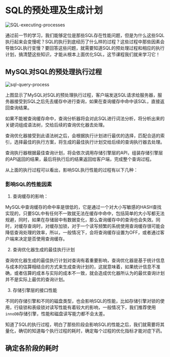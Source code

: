 # SQL的预处理及生成计划

![SQL-executing-processes](https://tva1.sinaimg.cn/large/008i3skNgy1gst25v09f0j30xc0hgdjv.jpg)

通过前一节的学习，我们能够定位是那些SQL存在性能问题，但是为什么这些SQL执行起来会变慢呢？SQL的执行到底经历了什么样的过程？这些过程中那些因素会导致SQL执行变慢？要回答这些问题，就需要知道SQL的预处理过程和相应的执行计划，搞清楚这些知识，才能从根本上面优化SQL，这节课程我们就来学习它！

## MySQL对SQL的预处理执行过程

![sql-query-process](https://tva1.sinaimg.cn/large/008i3skNly1gstkjgl3gyj31400u0428.jpg)

上图显示了MySQL对SQL的预处理执行过程，客户端发送SQL请求给服务器，服务器接受到SQL之后先去缓存中进行查询，如果在查询缓存中命中该SQL，直接返回查询结果。

如果不能被查询缓存命中，查询分析器将会对此SQL进行词法分析，将分析出来的关键词组成语法树，交给后续的查询优化器去处理。

查询优化器接受到此语法树之后，会根据执行计划进行最优的选择，匹配合适的索引，选择最佳的执行方案，将生成的最佳执行计划交给后续的查询执行器去处理。

查询执行器根据最佳查询计划，将会依次调用存储引擎层的API，组装存储引擎层的API返回的结果，最后将执行后的结果返回给客户端，完成整个查询过程。

从上面的执行过程可以看出，影响SQL执行性能的过程有以下几种：

### 影响SQL的性能因素

1. 查询缓存的影响：

MySQL中查询缓存的命中率是很低的，它是通过一个对大小写敏感的HASH查找实现的，只要SQL中有任何不一致就无法在缓存中命中，包括简单的大小写都无法规避，同时，如果在存储层中有数据变化，那么查询缓存中的查询也会失效。同时，对缓存查询时，对缓存加锁，对于一个读写频繁的系统使用查询缓存很可能会降低查询处理的效率，所以，一般情况下，会将查询缓存设置为OFF，或者通过客户端来决定是否使用查询缓存。

2. 查询优化器生成的最佳执行计划

查询优化器生成的最佳执行计划对查询有着重要影响，查询优化器是基于统计信息与成本的估算相结合的方式来生成查询计划的，这就意味着，如果统计信息不准确，或者估算的成本与实际的成本不一致，就会造成优化器所认为的最优查询计划并不是实际上最优的查询计划。

3. 存储引擎层的接口性能

不同的存储引擎和不同的磁盘类型，也会影响SQL的性能，比如存储引擎对锁的使用，行级锁和表级锁对读写性能有着较大的影响，一般情况下，我们推荐使用`innoDB`存储引擎，性能和磁盘读写能力都不会太差。

知道了SQL的执行过程，明白了那些阶段会影响SQL的性能之后，我们就需要将其量化，确切的知道每个执行过程的耗时，确定每个过程的优化指标才能对症下药。

## 确定各阶段的耗时


